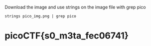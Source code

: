 
Download the image and use strings on the image file with grep pico

```
strings pico_img.png | grep pico

```
# picoCTF{s0_m3ta_fec06741}
